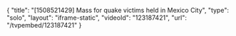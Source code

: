 {
    "title": "[1508521429] Mass for quake victims held in Mexico City",
    "type": "solo",
    "layout": "iframe-static",
    "videoId": "123187421",
    "url": "\/tvpembed\/123187421"
}